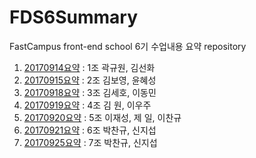 # FDS6Summary
FastCampus front-end school 6기 수업내용 요약 repository

1. [20170914요약](20170914/20170914.md) : 1조 곽규원, 김선화
1. [20170915요약](20170915/20170915.md) : 2조 김보영, 윤혜성
1. [20170918요약](20170918/20170918.md) : 3조 김세호, 이동민
1. [20170919요약](20170919/20170919.md) : 4조 김  원, 이우주
1. [20170920요약](20170920/20170920.md) : 5조 이재성, 제  일, 이찬규
1. [20170921요약](20170921/20170921.md) : 6조 박찬규, 신지섭
1. [20170925요약](20170925/20170925.md) : 7조 박찬규, 신지섭